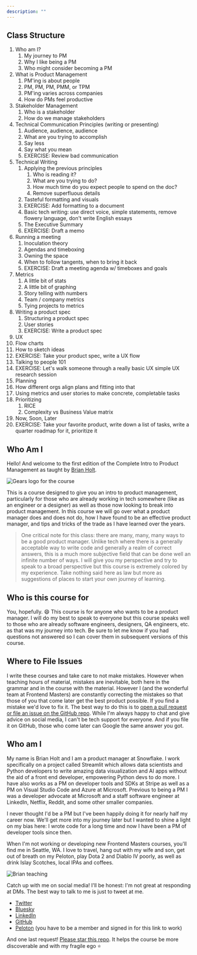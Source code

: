 ```yaml
---
description: ""
---
```


## Class Structure
1. Who am I?
   1. My journey to PM
   2. Why I like being a PM
   3. Who might consider becoming a PM
2. What is Product Management
   1. PM'ing is about people
   2. PM, PM, PM, PMM, or TPM
   3. PM'ing varies across companies
   4. How do PMs feel productive
3. Stakeholder Management
   1. Who is a stakeholder
   2. How do we manage stakeholders
4. Technical Communication Principles (writing or presenting)
   1. Audience, audience, audience
   2. What are you trying to accomplish
   3. Say less
   4. Say what you mean
   5. EXERCISE: Review bad communication
5. Technical Writing
   1. Applying the previous principles
      1. Who is reading it?
      2. What are you trying to do?
      3. How much time do you expect people to spend on the doc?
      4. Remove superfluous details
   2. Tasteful formatting and visuals
   3. EXERCISE: Add formatting to a document
   4. Basic tech writing: use direct voice, simple statements, remove flowery language, don't write English essays
   5. The Executive Summary
   6. EXERCISE: Draft a memo
6. Running a meeting
   1. Inoculation theory
   2. Agendas and timeboxing
   3. Owning the space
   4. When to follow tangents, when to bring it back
   5. EXERCISE: Draft a meeting agenda w/ timeboxes and goals
7. Metrics
   1. A little bit of stats
   2. A little bit of graphing
   3. Story telling with numbers
   4. Team / company metrics
   5. Tying projects to metrics 
8. Writing a product spec
   1. Structuring a product spec
   2. User stories
   3. EXERCISE: Write a product spec
9.  UX
   1. Flow charts
   2. How to sketch ideas
   3. EXERCISE: Take your product spec, write a UX flow
   4. Talking to people 101
   5. EXERCISE: Let's walk someone through a really basic UX simple UX research session
10.  Planning
   1. How different orgs align plans and fitting into that
   2. Using metrics and user stories to make concrete, completable tasks
   3. Prioritizing
      1. RICE
      2. Complexity vs Business Value matrix
   4. Now, Soon, Later
   5. EXERCISE: Take your favorite product, write down a list of tasks, write a quarter roadmap for it, prioritize it

## Who Am I

Hello! And welcome to the first edition of the Complete Intro to Product Management as taught by [Brian Holt][twitter].

![Gears logo for the course](./images/course-icon.png)

This is a course designed to give you an intro to product management, particularly for those who are already working in tech somewhere (like as an engineer or a designer) as well as those now looking to break into product management. In this course we will go over what a product manager does and does not do, how I have found to be an effective product manager, and tips and tricks of the trade as I have learned over the years.

> One critical note for this class: there are many, many, many ways to be a good product manager. Unlike tech where there is a generally acceptable way to write code and generally a realm of correct answers, this is a much more subjective field that can be done well an infinite number of ways. I will give you my perspective and try to speak to a broad perspective but this course is extremely colored by my experience. Take nothing said here as law but more as suggestions of places to start your own journey of learning.

## Who is this course for

You, hopefully. 😄 This course is for anyone who wants to be a product manager. I will do my best to speak to everyone but this course speaks well to those who are already software engineers, designers, QA engineers, etc. as that was my journey into tech. Be sure to let me know if you had questions not answered so I can cover them in subsequent versions of this course.

## Where to File Issues

I write these courses and take care to not make mistakes. However when teaching hours of material, mistakes are inevitable, both here in the grammar and in the course with the material. However I (and the wonderful team at Frontend Masters) are constantly correcting the mistakes so that those of you that come later get the best product possible. If you find a mistake we'd love to fix it. The best way to do this is to [open a pull request or file an issue on the GitHub repo][issues]. While I'm always happy to chat and give advice on social media, I can't be tech support for everyone. And if you file it on GitHub, those who come later can Google the same answer you got.

## Who am I

My name is Brian Holt and I am a product manager at Snowflake. I work specifically on a project called Streamlit which allows data scientists and Python developers to write amazing data visualization and AI apps without the aid of a front end developer, empowering Python devs to do more. I have also works as a PM on developer tools and SDKs at Stripe as well as a PM on Visual Studio Code and Azure at Microsoft. Previous to being a PM I was a developer advocate at Microsoft and a staff software engineer at LinkedIn, Netflix, Reddit, and some other smaller companies.

I never thought I'd be a PM but I've been happily doing it for nearly half my career now. We'll get more into my journey later but I wanted to shine a light on my bias here: I wrote code for a long time and now I have been a PM of developer tools since then.

When I'm not working or developing new Frontend Masters courses, you'll find me in Seattle, WA. I love to travel, hang out with my wife and son, get out of breath on my Peloton, play Dota 2 and Diablo IV poorly, as well as drink Islay Scotches, local IPAs and coffees.

![Brian teaching](./images/social-share-cover.jpg)

Catch up with me on social media! I'll be honest: I'm not great at responding at DMs. The best way to talk to me is just to tweet at me.

- [Twitter][twitter]
- [Bluesky][bluesky]
- [LinkedIn][linkedin]
- [GitHub][github]
- [Peloton][pelo] (you have to be a member and signed in for this link to work)

And one last request! [Please star this repo][site]. It helps the course be more discoverable and with my fragile ego ⭐️

[twitter]: https://twitter.com/holtbt
[bluesky]: https://staging.bsky.app/profile/brianholt.me
[issues]: https://github.com/btholt/complete-intro-to-product-management/issues
[github]: https://github.com/btholt
[linkedin]: https://www.linkedin.com/in/btholt/
[gh]: https://btholt.github.io/complete-intro-to-product-management/
[site]: https://github.com/btholt/complete-intro-to-product-management
[tweet]: https://twitter.com/holtbt/status/493852312604254208
[pelo]: https://members.onepeloton.com/members/btholt/overview
